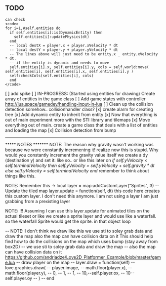 ## TODO
    can check
    <code>
    for i=1,#self.entities do
      if self.entities[i]:is(DynamicEntity) then
        self.entities[i]:updatePhysics(dt)
      end
      -- local destX = player.x + player.xVelocity * dt
      -- local destY = player.y + player.yVelocity * dt
      -- The lines above will just need to be entity.x _ entity.xVelocity * dt.
      -- if the entity is dynamic and needs to move
      self.entities[i].x, self.entities[i].y, cols = self.world:move( self.entities[i], self.entities[i].x, self.entities[i].y )
      self:checkCols(self.entities[i], cols)
      end
    </code>

[ ] add spike
[ ] IN-PROGRESS: (Started using entities for drawing) Create array of entities in the game class
[ ] Add game states with controller http://lua.space/gamedev/handling-input-in-lua
[ ] Clean up the collision detection somehow.. collisionhandler class?
[x] create alarm for creating tree
[x] Add dynamic entity to inherit from entity
[x] Now that everything is out of main experiment more with the STI library and tilemaps
[x] Move everything out of main. create a game class that deals with a list of entities and loading the map
[x] Collision detection from bump

---------------------------------------------------------------------------------------------------------------------
***** NOTES *******
NOTE: The reason why gravity wasn't working was because we were constantly incrementng it!
      realize now this is stupid. Why would you constantly increment the gravity value itself
      we create a dy (destination y) and set it: like so.. or like this later on
         *if self.yVelocity < self.terminalVelocity then
              self.yVelocity = self.yVelocity + self.gravity * dt
          else
              self.yVelocity = self.terminalVelocity
          end*
      remember to think about things like this.


NOTE: Remember this -> local layer = map:addCustomLayer("Sprites", 3)
                        -- Update the tiled map
                        layer.update = function(self, dt)
this code here creates this custom layer. I don't need this anymore.
I am not using a layer I am just grabbing from a prexisting layer

NOTE: !!! Assuming I can use this layer.update for animated tiles on the actual tileset
      or like we create a sprite layer and would use like a waterfall. so the waterfall Sprite
      would get the sprite. in that object loop


-- NOTE: I don't think we draw like this we use sti to soley grab data and draw the map also the map can have collision data on it
         This should help find how to do the collisions on the map which uses bump (stay away from box2D)
--       we use sti to soley grab data and draw the map
--       also the map can have collision data on it
      https://github.com/andriadze/Love2D_Platformer_Example/blob/master/game.lua
-- draw player on the map
-- layer.draw = function(self)
--     love.graphics.draw(
--     player.image,
--     math.floor(player.x),
--     math.floor(player.y),
--     0,
--     1,
--     1,
--     10,--self.player.ox,
--     10--self.player.oy
--     )
-- end
